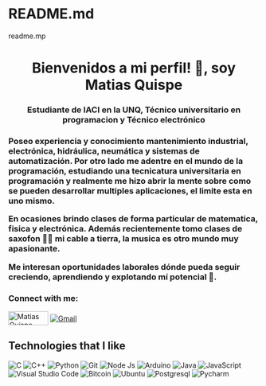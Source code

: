 # README.md
readme.mp

<h1 align="center">Bienvenidos a mi perfil! 👋, soy Matias Quispe </h1>
<h3 align="center">Estudiante de IACI en la UNQ, Técnico universitario en programacion y Técnico electrónico</h3>
<h3 

Poseo experiencia y conocimiento mantenimiento industrial, electrónica, hidráulica, neumática y sistemas de automatización. Por otro lado me adentre en el mundo de la programación, estudiando una tecnicatura universitaria en programación y realmente me hizo abrir la mente sobre como se pueden desarrollar multiples aplicaciones, el limite esta en uno mismo.

En ocasiones brindo clases de forma particular de matematica, fisica y electrónica. Además recientemente tomo clases de saxofon 🎷🎶 mi cable a tierra, la musica es otro mundo muy apasionante. 

Me interesan oportunidades laborales dónde pueda seguir creciendo, aprendiendo y explotando mí potencial 🚀.</h3>

<h3 align="left">Connect with me:</h3>
<p align="left">
<a href="https://www.linkedin.com/in/matias-oqn/" target="blank"><img align="center" src="https://img.shields.io/badge/LinkedIn-0077B5?style=for-the-badge&logo=linkedin&logoColor=white" alt="Matias Quispe" height="28" width="80"/></a>  
<a href = "mailto:matias.oqn@gmail.com"><img align="center" alt="Gmail" src="https://img.shields.io/badge/Gmail-D14836?style=for-the-badge&logo=gmail&logoColor=white"/></a>
</p>

## Technologies that I like

<img alt="C" src="https://img.shields.io/badge/c-%2300599C.svg?&style=for-the-badge&logo=c&logoColor=white"/> <img alt="C++" src="https://img.shields.io/badge/c++-%2300599C.svg?&style=for-the-badge&logo=c%2B%2B&ogoColor=white"/> <img alt="Python" src="https://img.shields.io/badge/python-%2314354C.svg?&style=for-the-badge&logo=python&logoColor=white"/> <img alt="Git" src="https://img.shields.io/badge/git-%23F05033.svg?&style=for-the-badge&logo=git&logoColor=white"/> <img alt="Node Js" src="https://img.shields.io/badge/Node%20js-339933?style=for-the-badge&logo=nodedotjs&logoColor=white" /> <img alt="Arduino" src="https://img.shields.io/badge/Arduino_IDE-00979D?style=for-the-badge&logo=arduino&logoColor=white"/> <img alt="Java" src="https://img.shields.io/badge/Java-ED8B00?style=for-the-badge&logo=java&logoColor=white"/> <img alt="JavaScript" src="https://img.shields.io/badge/JavaScript-F7DF1E?style=for-the-badge&logo=javascript&logoColor=black"/> <img alt="Visual Studio Code" src="https://img.shields.io/badge/VisualStudioCode-0078d7.svg?&style=for-the-badge&logo=visual-studio-code&logoColor=white"/> <img alt="Bitcoin" src="https://img.shields.io/badge/Bitcoin-000?style=for-the-badge&logo=bitcoin&logoColor=white"/> <img alt="Ubuntu" src="https://img.shields.io/badge/Ubuntu-E95420?style=for-the-badge&logo=ubuntu&logoColor=white"/> <img alt="Postgresql" src="https://img.shields.io/badge/PostgreSQL-316192?style=for-the-badge&logo=postgresql&logoColor=white"> <img alt="Pycharm" src="https://img.shields.io/badge/PyCharm-000000.svg?&style=for-the-badge&logo=PyCharm&logoColor=white"> 
